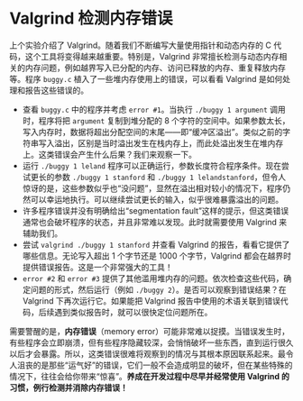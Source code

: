 # Valgrind 检测内存错误

上个实验介绍了 Valgrind。随着我们不断编写大量使用指针和动态内存的 C 代码，这个工具将变得越来越重要。特别是，Valgrind 非常擅长检测与动态内存相关的内存问题，例如越界写入已分配的内存、访问已释放的内存、重复释放内存等。程序 `buggy.c` 植入了一些堆内存使用上的错误，可以看看 Valgrind 是如何处理和报告这些错误的。

- 查看 `buggy.c` 中的程序并考虑 `error #1`。当执行 `./buggy 1 argument` 调用时，程序将把 `argument` 复制到堆分配的 8 个字符的空间中。如果参数太长，写入内存时，数据将超出分配空间的末尾——即“缓冲区溢出”。类似之前的字符串写入溢出，区别是当时溢出发生在栈内存上，而此处溢出发生在堆内存上。这类错误会产生什么后果？我们来观察一下。
- 运行 `./buggy 1 leland` 程序可以正确运行，参数长度符合程序条件。现在尝试更长的参数 `./buggy 1 stanford` 和 `./buggy 1 lelandstanford`，但令人惊讶的是，这些参数似乎也“没问题”，显然在溢出相对较小的情况下，程序仍然可以幸运地执行。可以继续尝试更长的输入，似乎很难暴露溢出的问题。
- 许多程序错误并没有明确给出“segmentation fault”这样的提示，但这类错误通常也会破坏程序的状态，并且非常难以发现。此时就需要使用 Valgrind 来辅助我们。
- 尝试 `valgrind ./buggy 1 stanford` 并查看 Valgrind 的报告，看看它提供了哪些信息。无论写入超出 1 个字节还是 1000 个字节，Valgrind 都会在越界时提供错误报告。这是一个非常强大的工具！
- `error #2` 和 `error #3` 提供了其他滥用堆内存的问题。依次检查这些代码，确定问题的形式，然后运行（例如 `./buggy 2`）。是否可以观察到错误结果？在 Valgrind 下再次运行它。如果能把 Valgrind 报告中使用的术语关联到错误代码，后续遇到类似报告时，就可以很快定位问题所在。

需要警醒的是，**内存错误**（memory error）可能非常难以捉摸。当错误发生时，有些程序会立即崩溃，但有些程序隐藏较深，会悄悄破坏一些东西，直到运行很久以后才会暴露。所以，这类错误很难将观察到的情况与其根本原因联系起来。最令人沮丧的是那些“运气好”的错误，它们一般不会造成明显的破坏，但在某些特殊的情况下，往往会给你带来“惊喜”。**养成在开发过程中尽早并经常使用 Valgrind 的习惯，例行检测并消除内存错误！**
